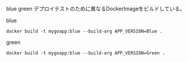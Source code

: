 blue green デプロイテストのために異なるDockerImageをビルドしている。

blue
```
docker build -t mygoapp:blue --build-arg APP_VERSION=Blue .
```

green
```
docker build -t mygoapp:blue --build-arg APP_VERSION=Green .
```